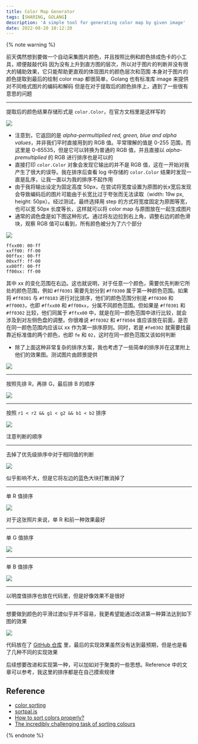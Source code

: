 ```yaml
---
title: Color Map Generator
tags: [SHARING, GOLANG]
description: 'A simple tool for generating color map by given image'
date: 2022-08-20 10:12:20
---
```


{% note warning %}

前天偶然想到要做一个自动采集图片颜色，并且按照比例和颜色排成色卡的小工具，顺便敲敲代码
因为没有上升到直方图的层次，所以对于图片的判断并没有很大的辅助效果，它只能帮助更直观的体现图片的颜色层次和范围
本身对于图片的颜色提取到最后的绘制 color map 都很简单，Golang 也有标准库 image 来提供对不同格式图片的编码和解码
但是在对于提取后的颜色排序上，遇到了一些很有意思的问题

---

提取后的颜色结果存储形式是 `color.Color`，在官方文档里是这样写的

<img src="https://augists-upic.oss-cn-qingdao.aliyuncs.com/uPic/Screen Shot 2022-08-20 at 10.34.53.png">

* 注意到，它返回的是 *alpha-permultiplied red, green, blue and alpha values*，并非我们平时直接用到的 RGB 值。平常理解的值是 0-255 范围，而这里是 0-65535，但是它可以转换为普通的 RGB 值，并且直接以 *alpha-premultiplied* 的 RGB 进行排序也是可以的
* 直接打印 `color.Color` 对象会发现它输出的并不是 RGB 值，这在一开始对我产生了很大的误导。我在排序后查看 log 中存储的 `color.Color` 结果时发现一直是乱序，让我一直以为我的排序不起作用
* 由于我将输出设定为固定高度 50px，在尝试将宽度设置为原图的长x宽后发现会导致编码后的图片可能由于长宽比过于夸张而无法读取（width: 19w px, height: 50px）。经过测试，最终选择用 step 的方式将宽度固定为原图等宽，也可以宽 50px 长度等长，这样就可以将 color map 与原图放在一起生成图片
* 通常的调色盘是如下图这种形式。通过将左边拉到右上角，调整右边的颜色滑块，观察 RGB 值可以看到，所有颜色被分为了六个部分

<img src="https://augists-upic.oss-cn-qingdao.aliyuncs.com/uPic/D5826E381AB434B0940EC19F32DD890B.jpg">

```text
ffxx00: 00-ff
xxff00: ff-00
00ffxx: 00-ff
00xxff: ff-00
xx00ff: 00-ff
ff00xx: ff-00
```

其中 xx 的变化范围在右边。这也就说明，对于任意一个颜色，需要优先判断它所处的颜色范围，例如 `#ff0301` 需要先划分到 `#ff0300` 属于第一种颜色范围。如果将 `#ff0301` 与 `#ff0103` 进行对比排序，他们的颜色范围分别是 `#ff0300` 和 `#ff0003`，也即 `#ffxx00` 和 `#ff00xx`，分属不同颜色范围。但如果是 `#ff0301` 和 `#ff0302` 比较，他们同属于 `#ffxx00` 中，就是在同一颜色范围中进行比较，就会涉及到对左侧色盘的调整。你很难说 `#ff0302` 和 `#ff0504` 谁应该放在前面，是否在同一颜色范围内应该以 xx 作为第一排序原则。同时，若是 `#fe0302` 就需要找最靠近标准值的两个颜色，也即 `fe` 和 `02`，这时在同一颜色范围又该如何判断

* 除了上面这种非常复杂的排序方案，我也考虑了一些简单的排序并在这里附上他们的效果图。测试图片由顾景提供

<img src="https://augists-upic.oss-cn-qingdao.aliyuncs.com/uPic/colormaptest.jpg">

---

按照先排 R，再排 G，最后排 B 的顺序

<img src="https://augists-upic.oss-cn-qingdao.aliyuncs.com/uPic/DF693CF0583BFD479E02771CC1BAE7BF.png">

---

按照 `r1 < r2 && g1 < g2 && b1 < b2` 排序

<img src="https://augists-upic.oss-cn-qingdao.aliyuncs.com/uPic/B91446BCDB5D9838F480D59B2150D234.png">

注意判断的顺序

---

去掉了优先级排序中对于相同值的判断

<img src="https://augists-upic.oss-cn-qingdao.aliyuncs.com/uPic/F05A1ED7761CD4FA818F7B183D5C7E5B.png">

似乎影响不大，但是它将左边的蓝色大块打散消掉了

---

单 R 值排序

<img src="https://augists-upic.oss-cn-qingdao.aliyuncs.com/uPic/34E667A4C8B86CCDE4DC9E481ED8BECD.png">

对于这张照片来说，单 R 和前一种效果最好

---

单 G 值排序

<img src="https://augists-upic.oss-cn-qingdao.aliyuncs.com/uPic/42A62092F071E6872F888DCE704CC36A.png">

---

单 B 值排序

<img src="https://augists-upic.oss-cn-qingdao.aliyuncs.com/uPic/4CBCB6A27BD6F540EDF726EF9EDE1642.png">

---

以明度值排序也放在代码里，但是好像效果不是很好

---

想要做到颜色的平滑过渡似乎并不容易，我更希望能通过改进第一种算法达到如下图的效果

<img src="https://augists-upic.oss-cn-qingdao.aliyuncs.com/uPic/Screen Shot 2022-08-20 at 11.01.16.png">

代码放在了 [GitHub 仓库](https://github.com/Augists/imgColorMapGenerator) 里，最后的实现效果虽然没有达到最预期，但是也是看了几种不同的实现效果

后续想要改进和实现第一种，可以加如对于聚类的一些思想。Reference 中的文章可以参考，我这里的排序都是在自己摸索规律

## Reference

* [color sorting](http://adrianlikins.com/2011/07/color-sorting/)
* [sortpal.js](https://github.com/alikins/sortpal.js/blob/master/sortpal.js)
* [How to sort colors properly?](https://mathematica.stackexchange.com/questions/87588/how-to-sort-colors-properly)
* [The incredibly challenging task of sorting colours](http://www.alanzucconi.com/2015/09/30/colour-sorting/)

{% endnote %}

